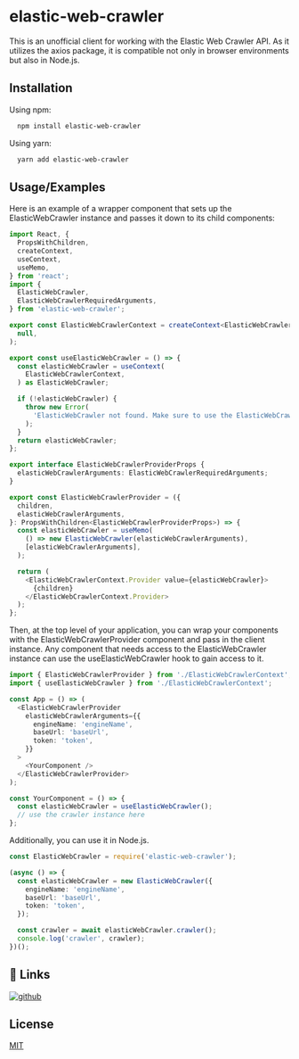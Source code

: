 # elastic-web-crawler

This is an unofficial client for working with the Elastic Web Crawler API. As it utilizes the axios package, it is compatible not only in browser environments but also in Node.js.

## Installation

Using npm:

```bash
  npm install elastic-web-crawler
```

Using yarn:

```bash
  yarn add elastic-web-crawler
```

## Usage/Examples

Here is an example of a wrapper component that sets up the ElasticWebCrawler instance and passes it down to its child components:

```typescript
import React, {
  PropsWithChildren,
  createContext,
  useContext,
  useMemo,
} from 'react';
import {
  ElasticWebCrawler,
  ElasticWebCrawlerRequiredArguments,
} from 'elastic-web-crawler';

export const ElasticWebCrawlerContext = createContext<ElasticWebCrawler | null>(
  null,
);

export const useElasticWebCrawler = () => {
  const elasticWebCrawler = useContext(
    ElasticWebCrawlerContext,
  ) as ElasticWebCrawler;

  if (!elasticWebCrawler) {
    throw new Error(
      'ElasticWebCrawler not found. Make sure to use the ElasticWebCrawlerProvider at the top level of your application.',
    );
  }
  return elasticWebCrawler;
};

export interface ElasticWebCrawlerProviderProps {
  elasticWebCrawlerArguments: ElasticWebCrawlerRequiredArguments;
}

export const ElasticWebCrawlerProvider = ({
  children,
  elasticWebCrawlerArguments,
}: PropsWithChildren<ElasticWebCrawlerProviderProps>) => {
  const elasticWebCrawler = useMemo(
    () => new ElasticWebCrawler(elasticWebCrawlerArguments),
    [elasticWebCrawlerArguments],
  );

  return (
    <ElasticWebCrawlerContext.Provider value={elasticWebCrawler}>
      {children}
    </ElasticWebCrawlerContext.Provider>
  );
};
```

Then, at the top level of your application, you can wrap your components with the ElasticWebCrawlerProvider component and pass in the client instance. Any component that needs access to the ElasticWebCrawler instance can use the useElasticWebCrawler hook to gain access to it.

```typescript
import { ElasticWebCrawlerProvider } from './ElasticWebCrawlerContext';
import { useElasticWebCrawler } from './ElasticWebCrawlerContext';

const App = () => (
  <ElasticWebCrawlerProvider
    elasticWebCrawlerArguments={{
      engineName: 'engineName',
      baseUrl: 'baseUrl',
      token: 'token',
    }}
  >
    <YourComponent />
  </ElasticWebCrawlerProvider>
);

const YourComponent = () => {
  const elasticWebCrawler = useElasticWebCrawler();
  // use the crawler instance here
};
```

Additionally, you can use it in Node.js.

```typescript
const ElasticWebCrawler = require('elastic-web-crawler');

(async () => {
  const elasticWebCrawler = new ElasticWebCrawler({
    engineName: 'engineName',
    baseUrl: 'baseUrl',
    token: 'token',
  });

  const crawler = await elasticWebCrawler.crawler();
  console.log('crawler', crawler);
})();
```

## 🔗 Links

[![github](https://img.shields.io/badge/github-%2324292e.svg?style=for-the-badge&logo=github&logoColor=white)](https://github.com/armanTakmazyan/elastic-web-crawler)

## License

[MIT](https://choosealicense.com/licenses/mit/)
